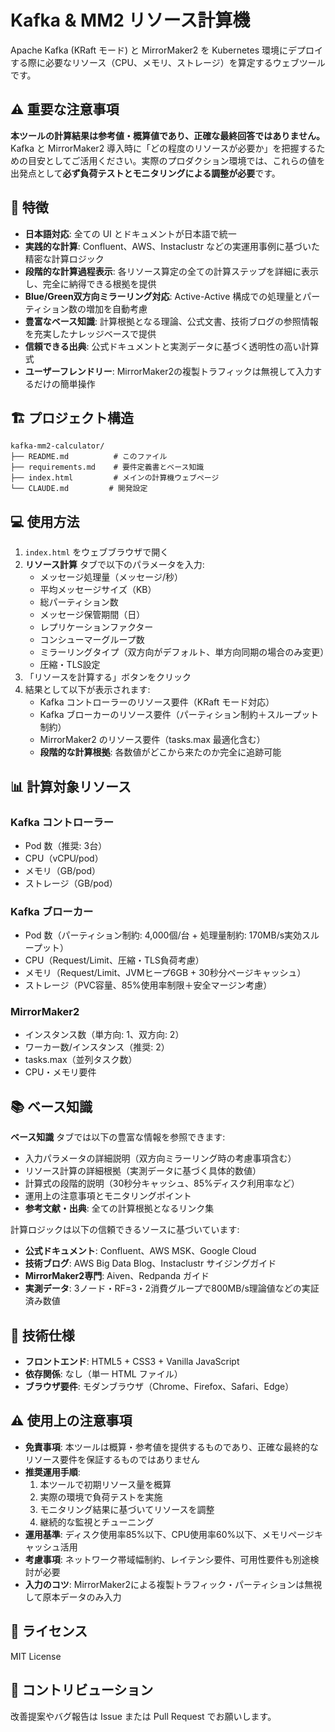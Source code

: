 # Kafka & MM2 リソース計算機

Apache Kafka (KRaft モード) と MirrorMaker2 を Kubernetes 環境にデプロイする際に必要なリソース（CPU、メモリ、ストレージ）を算定するウェブツールです。

## ⚠️ 重要な注意事項

**本ツールの計算結果は参考値・概算値であり、正確な最終回答ではありません。** Kafka と MirrorMaker2 導入時に「どの程度のリソースが必要か」を把握するための目安としてご活用ください。実際のプロダクション環境では、これらの値を出発点として**必ず負荷テストとモニタリングによる調整が必要**です。

## 🚀 特徴

- **日本語対応**: 全ての UI とドキュメントが日本語で統一
- **実践的な計算**: Confluent、AWS、Instaclustr などの実運用事例に基づいた精密な計算ロジック
- **段階的な計算過程表示**: 各リソース算定の全ての計算ステップを詳細に表示し、完全に納得できる根拠を提供
- **Blue/Green双方向ミラーリング対応**: Active-Active 構成での処理量とパーティション数の増加を自動考慮
- **豊富なベース知識**: 計算根拠となる理論、公式文書、技術ブログの参照情報を充実したナレッジベースで提供
- **信頼できる出典**: 公式ドキュメントと実測データに基づく透明性の高い計算式
- **ユーザーフレンドリー**: MirrorMaker2の複製トラフィックは無視して入力するだけの簡単操作

## 🏗️ プロジェクト構造

```
kafka-mm2-calculator/
├── README.md          # このファイル
├── requirements.md    # 要件定義書とベース知識
├── index.html         # メインの計算機ウェブページ
└── CLAUDE.md         # 開発設定
```

## 💻 使用方法

1. `index.html` をウェブブラウザで開く
2. **リソース計算** タブで以下のパラメータを入力:
   - メッセージ処理量（メッセージ/秒）
   - 平均メッセージサイズ（KB）
   - 総パーティション数
   - メッセージ保管期間（日）
   - レプリケーションファクター
   - コンシューマーグループ数
   - ミラーリングタイプ（双方向がデフォルト、単方向同期の場合のみ変更）
   - 圧縮・TLS設定
3. 「リソースを計算する」ボタンをクリック
4. 結果として以下が表示されます:
   - Kafka コントローラーのリソース要件（KRaft モード対応）
   - Kafka ブローカーのリソース要件（パーティション制約＋スループット制約）
   - MirrorMaker2 のリソース要件（tasks.max 最適化含む）
   - **段階的な計算根拠**: 各数値がどこから来たのか完全に追跡可能

## 📊 計算対象リソース

### Kafka コントローラー
- Pod 数（推奨: 3台）
- CPU（vCPU/pod）
- メモリ（GB/pod）
- ストレージ（GB/pod）

### Kafka ブローカー
- Pod 数（パーティション制約: 4,000個/台 + 処理量制約: 170MB/s実効スループット）
- CPU（Request/Limit、圧縮・TLS負荷考慮）
- メモリ（Request/Limit、JVMヒープ6GB + 30秒分ページキャッシュ）
- ストレージ（PVC容量、85%使用率制限＋安全マージン考慮）

### MirrorMaker2
- インスタンス数（単方向: 1、双方向: 2）
- ワーカー数/インスタンス（推奨: 2）
- tasks.max（並列タスク数）
- CPU・メモリ要件

## 📚 ベース知識

**ベース知識** タブでは以下の豊富な情報を参照できます:
- 入力パラメータの詳細説明（双方向ミラーリング時の考慮事項含む）
- リソース計算の詳細根拠（実測データに基づく具体的数値）
- 計算式の段階的説明（30秒分キャッシュ、85%ディスク利用率など）
- 運用上の注意事項とモニタリングポイント
- **参考文献・出典**: 全ての計算根拠となるリンク集

計算ロジックは以下の信頼できるソースに基づいています:
- **公式ドキュメント**: Confluent、AWS MSK、Google Cloud
- **技術ブログ**: AWS Big Data Blog、Instaclustr サイジングガイド
- **MirrorMaker2専門**: Aiven、Redpanda ガイド
- **実測データ**: 3ノード・RF=3・2消費グループで800MB/s理論値などの実証済み数値

## 🔧 技術仕様

- **フロントエンド**: HTML5 + CSS3 + Vanilla JavaScript
- **依存関係**: なし（単一 HTML ファイル）
- **ブラウザ要件**: モダンブラウザ（Chrome、Firefox、Safari、Edge）

## ⚠️ 使用上の注意事項

- **免責事項**: 本ツールは概算・参考値を提供するものであり、正確な最終的なリソース要件を保証するものではありません
- **推奨運用手順**: 
  1. 本ツールで初期リソース量を概算
  2. 実際の環境で負荷テストを実施
  3. モニタリング結果に基づいてリソースを調整
  4. 継続的な監視とチューニング
- **運用基準**: ディスク使用率85%以下、CPU使用率60%以下、メモリページキャッシュ活用
- **考慮事項**: ネットワーク帯域幅制約、レイテンシ要件、可用性要件も別途検討が必要
- **入力のコツ**: MirrorMaker2による複製トラフィック・パーティションは無視して原本データのみ入力

## 📝 ライセンス

MIT License

## 🤝 コントリビューション

改善提案やバグ報告は Issue または Pull Request でお願いします。